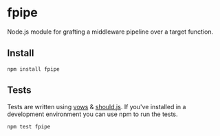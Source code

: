 # fpipe

Node.js module for grafting a middleware pipeline over a target function.

## Install
```
npm install fpipe
```

## Tests
Tests are written using [vows](http://vowsjs.org/) & [should.js](https://github.com/visionmedia/should.js/). If you've installed in a development environment you can use npm to run the tests.

```
npm test fpipe
```
